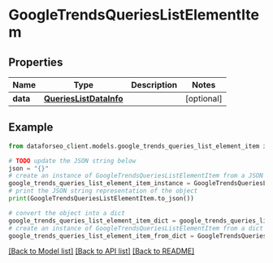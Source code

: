 # GoogleTrendsQueriesListElementItem


## Properties

Name | Type | Description | Notes
------------ | ------------- | ------------- | -------------
**data** | [**QueriesListDataInfo**](QueriesListDataInfo.md) |  | [optional] 

## Example

```python
from dataforseo_client.models.google_trends_queries_list_element_item import GoogleTrendsQueriesListElementItem

# TODO update the JSON string below
json = "{}"
# create an instance of GoogleTrendsQueriesListElementItem from a JSON string
google_trends_queries_list_element_item_instance = GoogleTrendsQueriesListElementItem.from_json(json)
# print the JSON string representation of the object
print(GoogleTrendsQueriesListElementItem.to_json())

# convert the object into a dict
google_trends_queries_list_element_item_dict = google_trends_queries_list_element_item_instance.to_dict()
# create an instance of GoogleTrendsQueriesListElementItem from a dict
google_trends_queries_list_element_item_from_dict = GoogleTrendsQueriesListElementItem.from_dict(google_trends_queries_list_element_item_dict)
```
[[Back to Model list]](../README.md#documentation-for-models) [[Back to API list]](../README.md#documentation-for-api-endpoints) [[Back to README]](../README.md)


